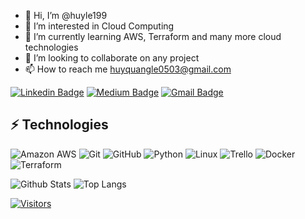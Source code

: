 - 👋 Hi, I’m @huyle199
- 👀 I’m interested in Cloud Computing
- 🌱 I’m currently learning AWS, Terraform and many more cloud technologies
- 💞️ I’m looking to collaborate on any project
- 📫 How to reach me huyquangle0503@gmail.com

<!---
**huyle199/huyle199** is a ✨ _special_ ✨ repository because its `README.md` (this file) appears on your GitHub profile.
--->


[![Linkedin Badge](https://img.shields.io/badge/-Huy%20Le-blue?style=flat-square&logo=Linkedin&logoColor=white&link=https://www.linkedin.com/in/huy-le-110/)](https://www.linkedin.com/in/huy-le-110/)
[![Medium Badge](https://img.shields.io/badge/Huy%20Le-12100E?style=flat-square&logo=medium&logoColor=white&link=https://medium.com/@huyquangle0503)](https://medium.com/@huyquangle0503)
[![Gmail Badge](https://img.shields.io/badge/-zaireali649@gmail.com-c14438?style=flat-square&logo=Gmail&logoColor=white&link=mailto:huyquangle0503@gmail.com)](mailto:huyquangle0503@gmail.com)

## ⚡ Technologies

![Amazon AWS](https://img.shields.io/badge/Amazon%20AWS-232F3E?style=flat-square&logo=amazon-aws)
![Git](https://img.shields.io/badge/-Git-black?style=flat-square&logo=git)
![GitHub](https://img.shields.io/badge/-GitHub-181717?style=flat-square&logo=github)
![Python](https://img.shields.io/badge/-Python-black?style=flat-square&logo=Python)
![Linux](https://img.shields.io/badge/Linux-FCC624?style=flat-square&logo=linux&logoColor=black)
![Trello](https://img.shields.io/badge/Trello-%23026AA7.svg?style=flat-square&logo=Trello&logoColor=white)
![Docker](https://img.shields.io/badge/docker-%230db7ed.svg?style=for-the-badge&logo=docker&logoColor=white)
![Terraform](https://img.shields.io/badge/terraform-%235835CC.svg?style=for-the-badge&logo=terraform&logoColor=white)

![Github Stats](https://github-readme-stats.vercel.app/api?username=zaireali649&count_private=true&show_icons=true&include_all_commits=true)
![Top Langs](https://github-readme-stats.vercel.app/api/top-langs/?username=zaireali649&hide=TeX&layout=compact)


[![Visitors](https://api.visitorbadge.io/api/visitors?path=zaireali649%2Fzaireali649&label=VISITORS&countColor=%23263759)](https://visitorbadge.io/status?path=zaireali649%2Fzaireali649)
